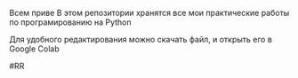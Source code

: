 Всем приве
В этом репозитории хранятся все мои практические работы по програмированию на Python

Для удобного редактирования можно скачать файл, и открыть его в Google Colab

#RR
